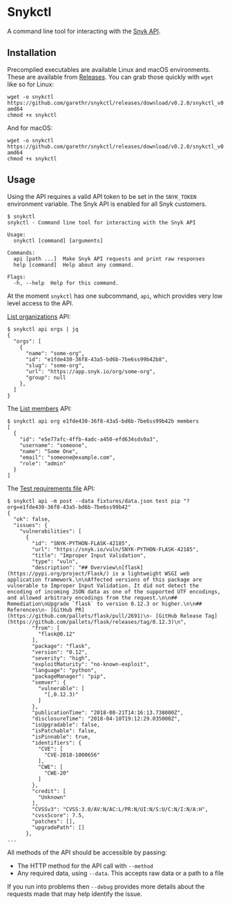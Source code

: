 # Snykctl

A command line tool for interacting with the [Snyk API](https://snyk.docs.apiary.io/).

## Installation

Precompiled executables are available Linux and macOS environments. These are available from [Releases](https://github.com/garethr/snykctl/releases). You can grab those quickly with `wget` like so for Linux:

```console
wget -o snykctl https://github.com/garethr/snykctl/releases/download/v0.2.0/snykctl_v0.2.0_linux-amd64
chmod +x snykctl
```

And for macOS:

```console
wget -o snykctl https://github.com/garethr/snykctl/releases/download/v0.2.0/snykctl_v0.2.0_darwin-amd64
chmod +x snykctl
```

## Usage

Using the API requires a valid API token to be set in the `SNYK_TOKEN` environment variable. The Snyk API is
enabled for all Snyk customers.

```console
$ snykctl
snykctl - Command line tool for interacting with the Snyk API

Usage:
  snykctl [command] [arguments]

Commands:
  api [path ...]  Make Snyk API requests and print raw responses
  help [command]  Help about any command.

Flags:
  -h, --help  Help for this command.
```

At the moment `snykctl` has one subcommand, `api`, which provides very low level access to the API. 

[List organizations](https://snyk.docs.apiary.io/#reference/organizations/the-snyk-organization-for-a-request/list-all-the-organizations-a-user-belongs-to) API:

```console
$ snykctl api orgs | jq
{
  "orgs": [
    {
      "name": "some-org",
      "id": "e1fde430-36f8-43a5-bd6b-7be6ss99b42b8",
      "slug": "some-org",
      "url": "https://app.snyk.io/org/some-org",
      "group": null
    },
  ]
}
```

The [List members](https://snyk.docs.apiary.io/#reference/organizations/members-in-organization/list-members) API:

```console
$ snykctl api org e1fde430-36f8-43a5-bd6b-7be6ss99b42b members
[
  {
    "id": "e5e77afc-4ffb-4adc-a450-efd634sds0a3",
    "username": "someone",
    "name": "Some One",
    "email": "someone@example.com",
    "role": "admin"
  }
]
```

The [Test requirements file](https://snyk.docs.apiary.io/#reference/test/pip/test-requirements.txt-file) API:

```console
$ snykctl api -m post --data fixtures/data.json test pip "?org=e1fde430-36f8-43a5-bd6b-7be6ss99b42"
{
  "ok": false,
  "issues": {
    "vulnerabilities": [
      {
        "id": "SNYK-PYTHON-FLASK-42185",
        "url": "https://snyk.io/vuln/SNYK-PYTHON-FLASK-42185",
        "title": "Improper Input Validation",
        "type": "vuln",
        "description": "## Overview\n[flask](https://pypi.org/project/Flask/) is a lightweight WSGI web application framework.\n\nAffected versions of this package are vulnerable to Improper Input Validation. It did not detect the encoding of incoming JSON data as one of the supported UTF encodings, and allowed arbitrary encodings from the request.\n\n## Remediation\nUpgrade `flask` to version 0.12.3 or higher.\n\n## References\n- [GitHub PR](https://github.com/pallets/flask/pull/2691)\n- [GitHub Release Tag](https://github.com/pallets/flask/releases/tag/0.12.3)\n",
        "from": [
          "flask@0.12"
        ],
        "package": "flask",
        "version": "0.12",
        "severity": "high",
        "exploitMaturity": "no-known-exploit",
        "language": "python",
        "packageManager": "pip",
        "semver": {
          "vulnerable": [
            "[,0.12.3)"
          ]
        },
        "publicationTime": "2018-08-21T14:16:13.738000Z",
        "disclosureTime": "2018-04-10T19:12:29.035000Z",
        "isUpgradable": false,
        "isPatchable": false,
        "isPinnable": true,
        "identifiers": {
          "CVE": [
            "CVE-2018-1000656"
          ],
          "CWE": [
            "CWE-20"
          ]
        },
        "credit": [
          "Unknown"
        ],
        "CVSSv3": "CVSS:3.0/AV:N/AC:L/PR:N/UI:N/S:U/C:N/I:N/A:H",
        "cvssScore": 7.5,
        "patches": [],
        "upgradePath": []
      },
...
```

All methods of the API should be accessible by passing:

* The HTTP method for the API call with `--method` 
* Any required data, using `--data`. This accepts raw data or a path to a file

If you run into problems then `--debug` provides more details about the requests made that may help identify the issue.

